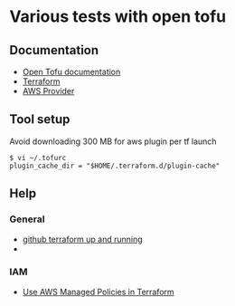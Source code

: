 # Various tests with open tofu

## Documentation

- [Open Tofu documentation](https://opentofu.org/docs/cli/)
- [Terraform](https://developer.hashicorp.com/terraform?product_intent=terraform)
- [AWS Provider](https://registry.terraform.io/providers/hashicorp/aws/latest/docs)

## Tool setup

Avoid downloading 300 MB for aws plugin per tf launch

    $ vi ~/.tofurc
    plugin_cache_dir = "$HOME/.terraform.d/plugin-cache"

## Help

### General

- [github terraform up and running](https://github.com/brikis98/terraform-up-and-running-code)
- 
### IAM

- [Use AWS Managed Policies in Terraform](https://francescoboffa.com/terraform-aws-managed-policies/)